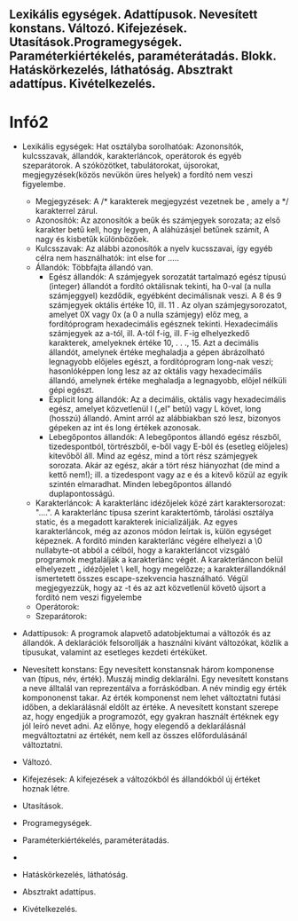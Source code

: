 ## Lexikális egységek. Adattípusok. Nevesített konstans. Változó. Kifejezések. Utasítások.Programegységek. Paraméterkiértékelés, paraméterátadás. Blokk. Hatáskörkezelés, láthatóság. Absztrakt adattípus. Kivételkezelés.

# Infó2

- Lexikális egységek: Hat osztályba sorolhatóak: Azononsítók, kulcsszavak, állandók, karakterláncok, operátorok és egyéb szeparátorok. A szóközötket, tabulátorokat, újsorokat, megjegyzések(közös nevükön üres helyek) a fordító nem veszi figyelembe.
  - Megjegyzések: A /\* karakterek megjegyzést vezetnek be , amely a \*/ karakterrel zárul.
  - Azonosítók: Az azonosítók a beűk és számjegyek sorozata; az első karakter betű kell, hogy legyen, A aláhúzásjel betűnek számít, A nagy és kisbetűk különbözőek.
  - Kulcsszavak: Az alábbi azonosítók a nyelv kucsszavai, így egyéb célra nem használhatók: int else for …..
  - Állandók: Többfajta állandó van.
    - Egész állandók: A számjegyek sorozatát tartalmazó egész típusú (integer) állandót a fordító oktálisnak tekinti, ha 0-val (a nulla számjeggyel) kezdődik, egyébként decimálisnak veszi. A 8 és 9 számjegyek oktális értéke 10, ill. 11 . Az olyan számjegysorozatot, amelyet 0X vagy 0x (a 0 a nulla számjegy) előz meg, a fordítóprogram hexadecimális egésznek tekinti. Hexadecimális számjegyek az a-tól, ill. A-tól f-ig, ill. F-ig elhelyezkedő karakterek, amelyeknek értéke 10, . . ., 15. Azt a decimális állandót, amelynek értéke meghaladja a gépen ábrázolható legnagyobb előjeles egészt, a fordítóprogram long-nak veszi; hasonlóképpen long lesz az az oktális vagy hexadecimális állandó, amelynek értéke meghaladja a legnagyobb, elôjel nélküli gépi egészt.
    - Explicit long állandók: Az a decimális, oktális vagy hexadecimális egész, amelyet közvetlenül l („el&quot; betű) vagy L követ, long (hosszú) állandó. Amint arról az alábbiakban szó lesz, bizonyos gépeken az int és long értékek azonosak.
    - Lebegőpontos állandók: A lebegőpontos állandó egész részből, tizedespontból, törtrészből, e-ből vagy E-bôl és (esetleg előjeles) kitevőből áll. Mind az egész, mind a tört rész számjegyek sorozata. Akár az egész, akár a tört rész hiányozhat (de mind a kettő nem!); ill. a tizedespont vagy az e és a kitevő közül az egyik szintén elmaradhat. Minden lebegőpontos állandó duplapontosságú.
  - Karakterláncok: A karakterlánc idézőjelek közé zárt karaktersorozat: &quot;….&quot;. A karakterlánc típusa szerint karaktertömb, tárolási osztálya static, és a megadott karakterek inicializálják. Az egyes karakterláncok, még az azonos módon leírtak is, külön egységet képeznek. A fordító minden karakterlánc végére elhelyezi a \0 nullabyte-ot abból a célból, hogy a karakterláncot vizsgáló programok megtalálják a karakterlánc végét. A karakterláncon belül elhelyezett „ idézôjelet \ kell, hogy megelôzze; a karakterállandóknál ismertetett összes escape-szekvencia használható. Végül megjegyezzük, hogy az \-t és az azt közvetlenül követô újsort a fordító nem veszi figyelembe
  - Operátorok:
  - Szeparátorok:





- Adattípusok: A programok alapvető adatobjektumai a változók és az állandók. A deklarációk felsorollják a használni kívánt változókat, közlik a típusukat, valamint az esetleges kezdeti értéküket.
- Nevesített konstans: Egy nevesített konstansnak három komponense van (típus, név, érték). Muszáj mindig deklarálni. Egy nevesített konstans a neve álltalál van reprezentálva a forráskódban. A név mindig egy érték kompononenst takar. Az érték komponenst nem lehet változtatni futási időben, a deklarálásnál eldőlt az értéke. A nevesített konstant szerepe az, hogy engedjük a programozót, egy gyakran használt értéknek egy jól leíró nevet adni. Az előnye, hogy elegendő a deklarálásnál megváltoztatni az értékét, nem kell az összes előfordulásánál változtatni.
- Változó.
- Kifejezések: A kifejezések a változókból és állandókból új értéket hoznak létre.
- Utasítások.
- Programegységek.
- Paraméterkiértékelés, paraméterátadás.
-
- Hatáskörkezelés, láthatóság.
- Absztrakt adattípus.
- Kivételkezelés.